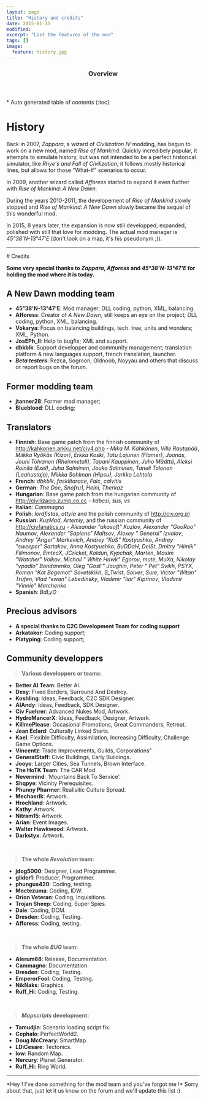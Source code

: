 ```yaml
---
layout: page
title: "History and credits"
date: 2015-01-15
modified:
excerpt: "List the features of the mod"
tags: []
image:
  feature: history.jpg
---
```


<section id="table-of-contents" class="toc">
  <header>
    <h3>Overview</h3>
  </header>
<div id="drawer" markdown="1">
*  Auto generated table of contents
{:toc}
</div>
</section><!-- /#table-of-contents -->

# History

Back in 2007, _Zappara_, a wizard of _Civilization IV_ modding, has begun to work on a new mod, named _Rise of Mankind_. Quickly incredibely popular, it attempts to simulate history, but was not intended to be a perfect historical simulator, like _Rhye's and Fall of Civilization_; it follows mostly historical lines, but allows for those "What-If" scenarios to occur.

In 2009, another wizard called _Afforess_ started to expand it even further with _Rise of Mankind: A New Dawn_.

During the years 2010-2011, the developement of _Rise of Mankind_ slowly stopped and _Rise of Mankind: A New Dawn_ slowly became the sequel of this wonderful mod.

In 2015, 8 years later, the expansion is now still developped, expanded, polished with still that love for modding. The actual mod manager is _45°38'N-13°47'E_ (don't look on a map, it's his pseudonym ;)).

<hr>
# Credits

**Some very special thanks to _Zappara_, _Afforess_ and _45°38'N-13°47'E_ for holding the mod where it is today.**


## A New Dawn modding team

- **45°38'N-13°47'E**: Mod manager; DLL coding, python, XML, balancing.
- **Afforess**: Creator of _A New Dawn_, still keeps an eye on the project; DLL coding, python, XML, balancing.
- **Vokarya**: Focus on balancing buildings, tech. tree, units and wonders; XML, Python.
- **JosEPh_II**: Help to bugfix; XML and support.
- **dbkblk**: Support developper and community management; translation platform & new languages support, french translation, launcher.
- _**Beta testers**_: Rezca, Sogroon, Oldnoob, Noyyau and others that discuss or report bugs on the forum.

## Former modding team
- **jtanner28**: Former mod manager;
- **Blueblood**: DLL coding;


## Translators

- **Finnish**: Base game patch from the finnish community of http://kahkonen.arkku.net/civ4.php - *Mika M. Kähkönen*, *Ville Rautapää*, *Miikka Ryökäs (Kizor)*, *Erkka Koski*, *Tatu Lajunen (Flamer)*, *Joonas*, *Jouni Tolvanen (Rheinmetall)*, *Tapani Kauppinen*, *Juho Määttä*, *Aleksi Roinila (Exel)*, *Juha Salminen*, *Jouko Salminen*, *Taneli Tolonen (Laahustaja)*, *Miikka Sohlman (Hipsu)*, *Jarkko Lehtola*
- **French**: *dbkblk*, *faskiltarace*, *Falc*, *calvitix*
- **German**: *The Doc*, *Snofru1*, *Heini*, *Therkaz*
- **Hungarian**: Base game patch from the hungarian community of http://civilizacio.zump.co.cc - *kabcsi*, *sus*, *vs*
- **Italian**: *Cammagno*
- **Polish**: *lordfistas*, *attyla* and the polish community of http://civ.org.pl
- **Russian**: *KuzMad*, *Artemiy*, and the russian community of http://civfanatics.ru - *Alexander "akasoft" Kozlov*, *Alexander "GooRoo" Naumov*, *Alexander "Sapiens" Maltsev*, *Alexey " General" Izvalov*, *Andrey "Anger" Markevich*, *Andrey "KoS" Kostyushko*, *Andrey "sweeper" Sartakov*, *Anna Kostyushko*, *BuDDaH*, *DelSt*, *Dmitry "Himik" Filimonov*, *EmtecX*, *JCricket*, *Koldun*, *Kypchak*, *Marten*, *Maxim "Watcher" Volkov*, *Michail " White Hawk" Egorov*, *mute*, *MuXa*, *Nikolay "vpadlo" Bondarenko*, *Oleg "Gost'" Joughin*, *Peter " Pet" Svikh*, *PSYX*, *Roman "Kot Begemot" Sovetskikh*, *S_Twist*, *Solver*, *Sure*, *Victor "Witan" Trufen*, *Vlad "swan" Lebedinsky*, *Vladimir "liar" Kiprinov*, *Vladimir "Vinnie" Marchenko*
- **Spanish**: *BdLyO*

## Precious advisors

- **A special thanks to C2C Development Team for coding support**
- **Arkatakor**: Coding support;
- **Platyping**: Coding support;

## Community developpers

> **Various developpers or teams:**

- **Better AI Team**: Better AI.
- **Dexy**: Fixed Borders, Surround And Destroy.
- **Koshling**: Ideas, Feedback, C2C SDK Designer.
- **AIAndy**: Ideas, Feedback, SDK Designer.
- **Civ Fuehrer**: Advanced Nukes Mod, Artwork.
- **HydroMancerX**: Ideas, Feedback, Designer, Artwork.
- **KillmePlease**: Occasional Promotions, Great Commanders, Retreat.
- **Jean Eclard**: Culturally Linked Starts.
- **Kael**: Flexible Difficulty, Assimilation, Increasing Difficulty, Challenge Game Options.
- **Vincentz**: Trade Improvements, Guilds, Corporations"
- **GeneralStaff**: Civic Buildings, Early Buildings.
- **Jooyo**: Larger Cities, Sea Tunnels, Brown Interface.
- **The HoTK Team**: The CAR Mod.
- **Nevermind**: 'Mountains Back To Service'.
- **Shqpye**: Vicinity Prerequisites.
- **Phunny Pharmer**: Realisitic Culture Spread.
- **Mechaerik**: Artwork.
- **Hrochland**: Artwork.
- **Kathy**: Artwork.
- **Nitram15**: Artwork.
- **Arian**: Event Images.
- **Walter Hawkwood**: Artwork.
- **Darkstyx**: Artwork.
 <br>

> **The whole _Revolution_ team:**

- **jdog5000**: Designer, Lead Programmer.
- **glider1**: Producer, Programmer.
- **phungus420**: Coding, testing.
- **Moctezuma**: Coding, IDW.
- **Orion Veteran**: Coding, Inquisitions.
- **Trojan Sheep**: Coding, Super Spies.
- **Dale**: Coding, DCM.
- **Dresden**: Coding, Testing.
- **Afforess**: Coding, testing.
 <br>

> **The whole _BUG_ team:**

- **Alerum68**: Release, Documentation.
- **Cammagno**: Documentation.
- **Dresden**: Coding, Testing.
- **EmperorFool**: Coding, Testing.
- **NikNaks**: Graphics.
- **Ruff_Hi**: Coding, Testing.
 <br>

> **_Mapscripts_ development:**

- **Tamudjin**: Scenario loading script fix.
- **Cephalo**: PerfectWorld2.
- **Doug McCreary**: SmartMap.
- **LDiCesare**: Tectonics.
- **low**: Random Map.
- **Nercury**: Planet Generator.
- **Ruff_Hi**: Ring World.

<hr>
*Hey ! I've done something for the mod team and you've forgot me !* Sorry about that, just let it us know on the forum and we'll update this list :).

